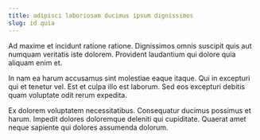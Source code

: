 ```yaml
---
title: adipisci laboriosam ducimus ipsum dignissimos
slug: id quia
---
```


Ad maxime et incidunt ratione ratione. Dignissimos omnis suscipit quis aut numquam veritatis iste dolorem. Provident laudantium qui dolore quia aliquam enim et.

In nam ea harum accusamus sint molestiae eaque itaque. Qui in excepturi qui et tenetur vel. Est et culpa illo est laborum. Sed eos excepturi debitis quam voluptate odit rerum expedita.

Ex dolorem voluptatem necessitatibus. Consequatur ducimus possimus et harum. Impedit dolores doloremque deleniti qui cupiditate. Quaerat amet neque sapiente qui dolores assumenda dolorum.
